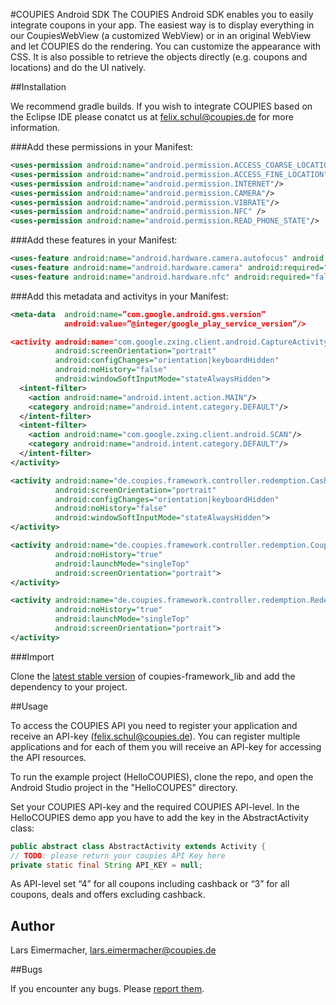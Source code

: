 #COUPIES Android SDK
The COUPIES Android SDK enables you to easily integrate coupons in your app. The easiest way is to display everything in our CoupiesWebView (a customized WebView) or in an original WebView and let COUPIES do the rendering. You can customize the appearance with CSS. It is also possible to retrieve the objects directly (e.g. coupons and locations) and do the UI natively.

##Installation

We recommend gradle builds. If you wish to integrate COUPIES based on the Eclipse IDE please conatct us at felix.schul@coupies.de for more information.

###Add these permissions in your Manifest:
```xml
<uses-permission android:name="android.permission.ACCESS_COARSE_LOCATION"/>
<uses-permission android:name="android.permission.ACCESS_FINE_LOCATION"/>
<uses-permission android:name="android.permission.INTERNET"/>
<uses-permission android:name="android.permission.CAMERA"/>
<uses-permission android:name="android.permission.VIBRATE"/>
<uses-permission android:name="android.permission.NFC" />
<uses-permission android:name="android.permission.READ_PHONE_STATE"/>
```

###Add these features in your Manifest:
```xml
<uses-feature android:name="android.hardware.camera.autofocus" android:required="false"/>
<uses-feature android:name="android.hardware.camera" android:required="true" />
<uses-feature android:name="android.hardware.nfc" android:required="false" />
```
###Add this metadata and activitys in your Manifest:
```xml
<meta-data  android:name=”com.google.android.gms.version” 
            android:value=”@integer/google_play_service_version”/>

<activity android:name="com.google.zxing.client.android.CaptureActivity"
          android:screenOrientation="portrait"
          android:configChanges="orientation|keyboardHidden"
          android:noHistory="false"
          android:windowSoftInputMode="stateAlwaysHidden">
  <intent-filter>
    <action android:name="android.intent.action.MAIN"/>
    <category android:name="android.intent.category.DEFAULT"/>
  </intent-filter>
  <intent-filter>
    <action android:name="com.google.zxing.client.android.SCAN"/>
    <category android:name="android.intent.category.DEFAULT"/>
  </intent-filter>
</activity>

<activity android:name="de.coupies.framework.controller.redemption.CashbackRedemption"
          android:screenOrientation="portrait"
          android:configChanges="orientation|keyboardHidden"
          android:noHistory="false"
          android:windowSoftInputMode="stateAlwaysHidden">
</activity>

<activity android:name="de.coupies.framework.controller.redemption.CouponRedemptionNfc"
          android:noHistory="true"
          android:launchMode="singleTop"
          android:screenOrientation="portrait">
</activity>

<activity android:name="de.coupies.framework.controller.redemption.RedemptionActivity"
          android:noHistory="true"
          android:launchMode="singleTop"
          android:screenOrientation="portrait">
</activity>
```

###Import

Clone the [latest stable version](coupies-framework_lib) of coupies-framework_lib and add the dependency to your project.

##Usage

To access the COUPIES API you need to register your application and receive an API-key (felix.schul@coupies.de). You can register multiple applications and for each of them you will receive an API-key for accessing the API resources.

To run the example project (HelloCOUPIES), clone the repo, and open the Android Studio project in the "HelloCOUPES" directory. 

Set your COUPIES API-key and the required COUPIES API-level. In the HelloCOUPIES demo app you have to add the key in the AbstractActivity class:

```java
public abstract class AbstractActivity extends Activity {
// TODO: please return your coupies API Key here
private static final String API_KEY = null;
```

As API-level set “4” for all coupons including cashback or “3” for all coupons, deals and offers excluding cashback.

## Author

Lars Eimermacher, lars.eimermacher@coupies.de

##Bugs

If you encounter any bugs. Please [report them](https://github.com/coupies-gmbh/android-sdk/issues).

